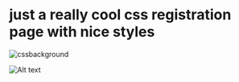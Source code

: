 # just a really cool css registration page with nice styles

<img
  src="/path/to/cssbg.png"
  alt="cssbackground"
  title="A really cool css background"
  style="display: inline-block; margin: 0 auto; max-width: 300px">

![Alt text](/posts/path/to/cssbg.png "Optional title")
